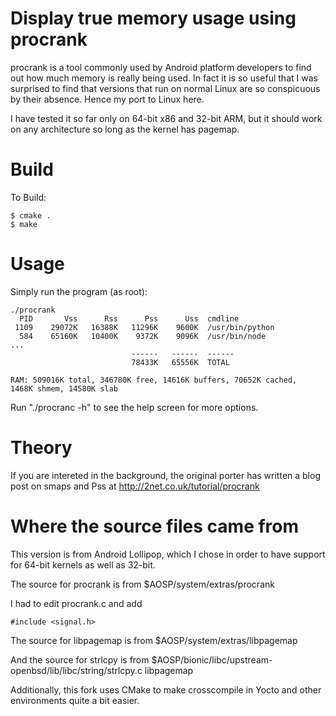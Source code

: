 # Display true memory usage using procrank

procrank is a tool commonly used by Android platform developers to find out
how much memory is really being used. In fact it is so useful that I was
surprised to find that versions that run on normal Linux are so conspicuous
by their absence. Hence my port to Linux here.

I have tested it so far only on 64-bit x86 and 32-bit ARM, but it should work
on any architecture so long as the kernel has pagemap.

# Build

To Build:

```
$ cmake .
$ make
```

# Usage

Simply run the program (as root):

```
./procrank 
  PID       Vss      Rss      Pss      Uss  cmdline
 1109    29072K   16388K   11296K    9600K  /usr/bin/python
  584    65160K   10400K    9372K    9096K  /usr/bin/node
...
                           ------   ------  ------
                           78433K   65556K  TOTAL

RAM: 509016K total, 346780K free, 14616K buffers, 70652K cached,
1468K shmem, 14580K slab
```

Run "./procranc -h" to see the help screen for more options.

# Theory

If you are intereted in the  background, the original porter has written a blog post on smaps
and Pss at http://2net.co.uk/tutorial/procrank

# Where the source files came from

This version is from Android Lollipop, which I chose in order to have support
for 64-bit kernels as well as 32-bit.

The source for procrank is from $AOSP/system/extras/procrank

I had to edit procrank.c and add
```
#include <signal.h>
```

The source for libpagemap is from $AOSP/system/extras/libpagemap

And the source for strlcpy is from
$AOSP/bionic/libc/upstream-openbsd/lib/libc/string/strlcpy.c libpagemap

Additionally, this fork uses CMake to make crosscompile in Yocto and other environments quite a bit easier.

